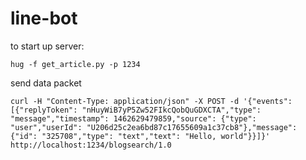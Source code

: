 # line-bot


to start up server:

```
hug -f get_article.py -p 1234
```


send data packet

```
curl -H "Content-Type: application/json" -X POST -d '{"events": [{"replyToken": "nHuyWiB7yP5Zw52FIkcQobQuGDXCTA","type": "message","timestamp": 1462629479859,"source": {"type": "user","userId": "U206d25c2ea6bd87c17655609a1c37cb8"},"message": {"id": "325708","type": "text","text": "Hello, world"}}]}' http://localhost:1234/blogsearch/1.0
```
